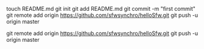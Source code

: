 touch README.md
git init
git add README.md
git commit -m "first commit"
git remote add origin https://github.com/sfwsynchro/helloSfw.git
git push -u origin master

git remote add origin https://github.com/sfwsynchro/helloSfw.git
git push -u origin master